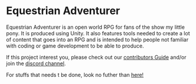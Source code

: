 # Equestrian Adventurer

Equestrian Adventurer is an open world RPG for fans of the show my little pony. It is produced using Unity. It also features tools needed to create a lot of content that goes into an RPG and is intended to help people not familiar with coding or game development to be able to produce.

If this project interest you, please check out our [contributors Guide][guide] and/or join the [discord channel][discord].

For stuffs that needs t be done, look no futher than [here!][trello]

[guide]: https://docs.google.com/document/d/1-31N9oHC1dgefpe61xaYKTnrfMUgJOmhakfQ4hAqRfM/edit#heading=h.w92pftu2koz3
[discord]: https://discord.gg/DJNzbMd
[trello]: https://trello.com/b/1Z35If86/equestrian-adventurer